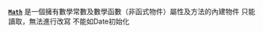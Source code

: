 [**`Math`**](https://developer.mozilla.org/zh-TW/docs/Web/JavaScript/Reference/Global_Objects/Math) 是一個擁有數學常數及數學函數（非函式物件）屬性及方法的內建物件
只能讀取，無法進行改寫
不能如Date初始化